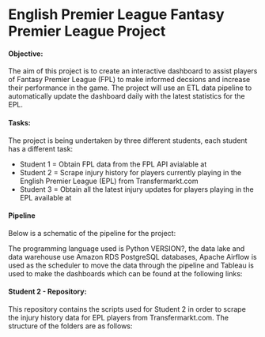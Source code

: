 # English Premier League Fantasy Premier League Project

#### Objective:
The aim of this project is to create an interactive dashboard to assist players of Fantasy Premier League (FPL) to make informed decsions and increase their performance in the game. The project will use an ETL data pipeline to automatically update the dashboard daily with the latest statistics for the EPL.

#### Tasks:
The project is being undertaken by three different students, each student has a different task:

- Student 1 = Obtain FPL data from the FPL API avialable at 
- Student 2 = Scrape injury history for players currently playing in the English Premier League (EPL) from Transfermarkt.com
- Student 3 = Obtain all the latest injury updates for players playing in the EPL available at 

#### Pipeline
Below is a schematic of the pipeline for the project:


The programming language used is Python VERSION?, the data lake and data warehouse use Amazon RDS PostgreSQL databases, Apache Airflow is used as the scheduler to move the data through the pipeline and Tableau is used to make the dashboards which can be found at the following links:

#### Student 2 - Repository:
This repository contains the scripts used for Student 2 in order to scrape the injury history data for EPL players from Transfermarkt.com. The structure of the folders are as follows:





